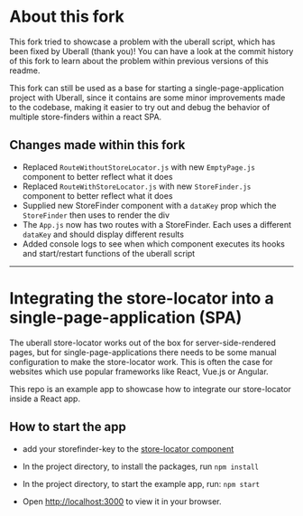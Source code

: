 # About this fork
This fork tried to showcase a problem with the uberall script, which has been fixed by Uberall (thank you)! You can have a look at the commit history of this fork to learn about the problem within previous versions of this readme.

This fork can still be used as a base for starting a single-page-application project with Uberall, since it contains are some minor improvements made to the codebase, making it easier to try out and debug the behavior of multiple store-finders within a react SPA.

## Changes made within this fork
- Replaced `RouteWithoutStoreLocator.js` with new `EmptyPage.js` component to better reflect what it does
- Replaced `RouteWithStoreLocator.js` with new `StoreFinder.js` component to better reflect what it does
- Supplied new StoreFinder component with a `dataKey` prop which the `StoreFinder` then uses to render the div
- The `App.js` now has two routes with a StoreFinder. Each uses a different `dataKey` and should display different results
- Added console logs to see when which component executes its hooks and start/restart functions of the uberall script

---

# Integrating the store-locator into a single-page-application (SPA)

The uberall store-locator works out of the box for server-side-rendered pages, but for single-page-applications there needs to be some manual configuration to make the store-locator work. This is often the case for websites which use popular frameworks like React, Vue.js or Angular.

This repo is an example app to showcase how to integrate our store-locator inside a React app.

## How to start the app

- add your storefinder-key to the [store-locator component](https://github.com/uberall/storelocator-spa-integration/blob/main/src/routes/RouteWithStoreLocator.js)

- In the project directory, to install the packages, run `npm install`

- In the project directory, to start the example app, run: `npm start`

- Open [http://localhost:3000](http://localhost:3000) to view it in your browser.
